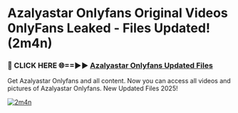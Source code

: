 # Azalyastar Onlyfans Original Videos 0nlyFans Leaked - Files Updated! (2m4n)

<h3>🔴 CLICK HERE 🌐==►► <a href="https://tinyurl.com/ehrbuxhb" rel="nofollow">Azalyastar Onlyfans Updated Files</a></h3>

Get Azalyastar Onlyfans and all content. Now you can access all videos and pictures of Azalyastar Onlyfans. New Updated Files 2025!

[![2m4n](https://i.imgur.com/lVYEuWS.gif)](https://tinyurl.com/ehrbuxhb)
